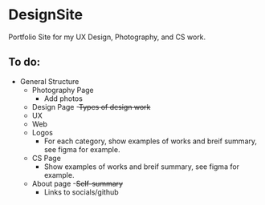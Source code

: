 # DesignSite
Portfolio Site for my UX Design, Photography, and CS work.
## To do:
- General Structure
  - Photography Page
    - Add photos
  - Design Page
    -~~Types of design work~~
  - UX
  - Web
  - Logos
     - For each category, show examples of works and breif summary, see figma for example.
  - CS Page
    - Show examples of works and breif summary, see figma for example.
  - About page
    -~~Self-summary~~
    - Links to socials/github
    
